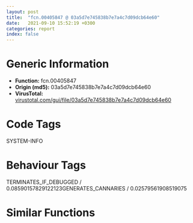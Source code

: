 ```yaml
---
layout: post
title:  "fcn.00405847 @ 03a5d7e745838b7e7a4c7d09dcb64e60"
date:   2021-09-10 15:52:19 +0300
categories: report
index: false
---
```


# Generic Information
- **Function:** fcn.00405847
- **Origin (md5):** 03a5d7e745838b7e7a4c7d09dcb64e60
- **VirusTotal:** [virustotal.com/gui/file/03a5d7e745838b7e7a4c7d09dcb64e60][virustotal_ref]

# Code Tags
<span class="tag" id="SYSTEM-INFO">SYSTEM-INFO</span>


# Behaviour Tags
<span class="bhv-tag" id="TERMINATES_IF_DEBUGGED">TERMINATES_IF_DEBUGGED / 0.08590157829122123</span><span class="bhv-tag" id="GENERATES_CANNARIES">GENERATES_CANNARIES / 0.02579561908519075</span>

# Similar Functions
<script type="text/javascript" src="https://www.gstatic.com/charts/loader.js"></script>
<script type="text/javascript">

    google.charts.load('current', {'packages':['corechart']});
    google.charts.setOnLoadCallback(drawChart);

    function drawChart() {
    var data = new google.visualization.DataTable();
        data.addColumn('number', 'X');
        data.addColumn('number', 'Y');
        data.addColumn({type: 'string', role: 'tooltip', 'p': {'html': true}});
        data.addColumn({'type': 'string', 'role': 'style'});
        
        data.addRows([
    [-4.7796101570129395, -1.850365161895752, '<b><a href="/report/fcn.00405847@03a5d7e745838b7e7a4c7d09dcb64e60">fcn.00405847</a><br>@03a5d7e745838b7e7a4c7d09dcb64e60</b><br>mov edi, edi<br>push ebp<br>mov ebp, esp<br>sub esp, 0x328<br>mov eax, dword[0x49b070]<br>xor eax, ebp<br>mov dword[ebp-4], eax<br>cmp dword[ebp+8], 0xffffffff<br>push edi<br>je 0x40586c<br>push dword[ebp+8]<br>call fcn.00402b9a<br>pop ecx<br>push 0x50<br>lea eax, [ebp-0x320]<br>push 0<br>push eax<br>call fcn.00404ca0<br>push 0x2cc<br>lea eax, [ebp-0x2d0]<br>push 0<br>push eax<br>call fcn.00404ca0<br>lea eax, [ebp-0x320]<br>add esp, 0x18<br>mov dword[ebp-0x328], eax<br>lea eax, [ebp-0x2d0]<br>mov dword[ebp-0x324], eax<br>mov dword[ebp-0x220], eax<br>mov dword[ebp-0x224], ecx<br>mov dword[ebp-0x228], edx<br>mov dword[ebp-0x22c], ebx<br>mov dword[ebp-0x230], esi<br>mov dword[ebp-0x234], edi<br>mov word[ebp-0x208], ss<br>mov word[ebp-0x214], cs<br>mov word[ebp-0x238], ds<br>mov word[ebp-0x23c], es<br>mov word[ebp-0x240], fs<br>mov word[ebp-0x244], gs<br>pushfd <br>pop dword[ebp-0x210]<br>mov eax, dword[ebp+4]<br>mov dword[ebp-0x218], eax<br>lea eax, [ebp+4]<br>mov dword[ebp-0x20c], eax<br>mov dword[ebp-0x2d0], 0x10001<br>mov eax, dword[eax-4]<br>mov dword[ebp-0x21c], eax<br>mov eax, dword[ebp+0xc]<br>mov dword[ebp-0x320], eax<br>mov eax, dword[ebp+0x10]<br>mov dword[ebp-0x31c], eax<br>mov eax, dword[ebp+4]<br>mov dword[ebp-0x314], eax<br>call dword[sym.imp.KERNEL32.dll_IsDebuggerPresent]<br>push 0<br>mov edi, eax<br>call dword[sym.imp.KERNEL32.dll_SetUnhandledExceptionFilter]<br>lea eax, [ebp-0x328]<br>push eax<br>call dword[sym.imp.KERNEL32.dll_UnhandledExceptionFilter]<br>test eax, eax<br>jne 0x405973<br>test edi, edi<br>jne 0x405973<br>cmp dword[ebp+8], 0xffffffff<br>je 0x405973<br>push dword[ebp+8]<br>call fcn.00402b9a<br>pop ecx<br>mov ecx, dword[ebp-4]<br>xor ecx, ebp<br>pop edi<br>call fcn.004021c7<br>mov esp, ebp<br>pop ebp<br>ret <br><eoc> ', 'point { fill-color: #e0440e; }'],
[39.741153717041016, 5.297380447387695, '<b><a href="/report/fcn.0040c50e@1bf3bcaca0e582026c935549bb7d8a33">fcn.0040c50e</a><br>@1bf3bcaca0e582026c935549bb7d8a33</b><br>mov edi, edi<br>push ebp<br>mov ebp, esp<br>sub esp, 0x328<br>mov eax, dword[0x42e068]<br>xor eax, ebp<br>mov dword[ebp-4], eax<br>cmp dword[ebp+8], 0xffffffff<br>push edi<br>je 0x40c533<br>push dword[ebp+8]<br>call fcn.00408652<br>pop ecx<br>push 0x50<br>lea eax, [ebp-0x320]<br>push 0<br>push eax<br>call fcn.00409960<br>push 0x2cc<br>lea eax, [ebp-0x2d0]<br>push 0<br>push eax<br>call fcn.00409960<br>lea eax, [ebp-0x320]<br>add esp, 0x18<br>mov dword[ebp-0x328], eax<br>lea eax, [ebp-0x2d0]<br>mov dword[ebp-0x324], eax<br>mov dword[ebp-0x220], eax<br>mov dword[ebp-0x224], ecx<br>mov dword[ebp-0x228], edx<br>mov dword[ebp-0x22c], ebx<br>mov dword[ebp-0x230], esi<br>mov dword[ebp-0x234], edi<br>mov word[ebp-0x208], ss<br>mov word[ebp-0x214], cs<br>mov word[ebp-0x238], ds<br>mov word[ebp-0x23c], es<br>mov word[ebp-0x240], fs<br>mov word[ebp-0x244], gs<br>pushfd <br>pop dword[ebp-0x210]<br>mov eax, dword[ebp+4]<br>mov dword[ebp-0x218], eax<br>lea eax, [ebp+4]<br>mov dword[ebp-0x20c], eax<br>mov dword[ebp-0x2d0], 0x10001<br>mov eax, dword[eax-4]<br>mov dword[ebp-0x21c], eax<br>mov eax, dword[ebp+0xc]<br>mov dword[ebp-0x320], eax<br>mov eax, dword[ebp+0x10]<br>mov dword[ebp-0x31c], eax<br>mov eax, dword[ebp+4]<br>mov dword[ebp-0x314], eax<br>call dword[sym.imp.KERNEL32.dll_IsDebuggerPresent]<br>push 0<br>mov edi, eax<br>call dword[sym.imp.KERNEL32.dll_SetUnhandledExceptionFilter]<br>lea eax, [ebp-0x328]<br>push eax<br>call dword[sym.imp.KERNEL32.dll_UnhandledExceptionFilter]<br>test eax, eax<br>jne 0x40c63a<br>test edi, edi<br>jne 0x40c63a<br>cmp dword[ebp+8], 0xffffffff<br>je 0x40c63a<br>push dword[ebp+8]<br>call fcn.00408652<br>pop ecx<br>mov ecx, dword[ebp-4]<br>xor ecx, ebp<br>pop edi<br>call fcn.00407996<br>mov esp, ebp<br>pop ebp<br>ret <br><eoc> ', 'null'],
[16.531225204467773, -57.85047149658203, '<b><a href="/report/fcn.00484f24@912f1d013a0d6151bc7a7cef6da1b2a0">fcn.00484f24</a><br>@912f1d013a0d6151bc7a7cef6da1b2a0</b><br>push ebp<br>mov ebp, esp<br>sub esp, 0x328<br>mov eax, dword[0x4b8744]<br>xor eax, ebp<br>mov dword[ebp-4], eax<br>cmp dword[ebp+8], 0xffffffff<br>push edi<br>je 0x484f47<br>push dword[ebp+8]<br>call fcn.0048ac2f<br>pop ecx<br>and dword[ebp-0x320], 0<br>lea eax, [ebp-0x31c]<br>push 0x4c<br>push 0<br>push eax<br>call fcn.0047b750<br>lea eax, [ebp-0x320]<br>add esp, 0xc<br>mov dword[ebp-0x328], eax<br>lea eax, [ebp-0x2d0]<br>mov dword[ebp-0x324], eax<br>mov dword[ebp-0x220], eax<br>mov dword[ebp-0x224], ecx<br>mov dword[ebp-0x228], edx<br>mov dword[ebp-0x22c], ebx<br>mov dword[ebp-0x230], esi<br>mov dword[ebp-0x234], edi<br>mov word[ebp-0x208], ss<br>mov word[ebp-0x214], cs<br>mov word[ebp-0x238], ds<br>mov word[ebp-0x23c], es<br>mov word[ebp-0x240], fs<br>mov word[ebp-0x244], gs<br>pushfd <br>pop dword[ebp-0x210]<br>mov eax, dword[ebp+4]<br>mov dword[ebp-0x218], eax<br>lea eax, [ebp+4]<br>mov dword[ebp-0x20c], eax<br>mov dword[ebp-0x2d0], 0x10001<br>mov eax, dword[eax-4]<br>mov dword[ebp-0x21c], eax<br>mov eax, dword[ebp+0xc]<br>mov dword[ebp-0x320], eax<br>mov eax, dword[ebp+0x10]<br>mov dword[ebp-0x31c], eax<br>mov eax, dword[ebp+4]<br>mov dword[ebp-0x314], eax<br>call dword[sym.imp.KERNEL32.dll_IsDebuggerPresent]<br>mov edi, eax<br>lea eax, [ebp-0x328]<br>push eax<br>call fcn.004841b6<br>pop ecx<br>test eax, eax<br>jne 0x48503a<br>test edi, edi<br>jne 0x48503a<br>cmp dword[ebp+8], 0xffffffff<br>je 0x48503a<br>push dword[ebp+8]<br>call fcn.0048ac2f<br>pop ecx<br>mov ecx, dword[ebp-4]<br>xor ecx, ebp<br>pop edi<br>call fcn.0047b6bc<br>mov esp, ebp<br>pop ebp<br>ret <br><eoc> ', 'null'],
[33.23794174194336, -23.37395477294922, '<b><a href="/report/fcn.004669ae@2dd6da6129e47fd72c5b6249eef16bbb">fcn.004669ae</a><br>@2dd6da6129e47fd72c5b6249eef16bbb</b><br>mov edi, edi<br>push ebp<br>mov ebp, esp<br>sub esp, 0x328<br>mov eax, dword[0x49b06c]<br>xor eax, ebp<br>mov dword[ebp-4], eax<br>cmp dword[ebp+8], 0xffffffff<br>push edi<br>je 0x4669d3<br>push dword[ebp+8]<br>call fcn.0045d4d3<br>pop ecx<br>push 0x50<br>lea eax, [ebp-0x320]<br>push 0<br>push eax<br>call fcn.0045ec20<br>push 0x2cc<br>lea eax, [ebp-0x2d0]<br>push 0<br>push eax<br>call fcn.0045ec20<br>lea eax, [ebp-0x320]<br>add esp, 0x18<br>mov dword[ebp-0x328], eax<br>lea eax, [ebp-0x2d0]<br>mov dword[ebp-0x324], eax<br>mov dword[ebp-0x220], eax<br>mov dword[ebp-0x224], ecx<br>mov dword[ebp-0x228], edx<br>mov dword[ebp-0x22c], ebx<br>mov dword[ebp-0x230], esi<br>mov dword[ebp-0x234], edi<br>mov word[ebp-0x208], ss<br>mov word[ebp-0x214], cs<br>mov word[ebp-0x238], ds<br>mov word[ebp-0x23c], es<br>mov word[ebp-0x240], fs<br>mov word[ebp-0x244], gs<br>pushfd <br>pop dword[ebp-0x210]<br>mov eax, dword[ebp+4]<br>mov dword[ebp-0x218], eax<br>lea eax, [ebp+4]<br>mov dword[ebp-0x20c], eax<br>mov dword[ebp-0x2d0], 0x10001<br>mov eax, dword[eax-4]<br>mov dword[ebp-0x21c], eax<br>mov eax, dword[ebp+0xc]<br>mov dword[ebp-0x320], eax<br>mov eax, dword[ebp+0x10]<br>mov dword[ebp-0x31c], eax<br>mov eax, dword[ebp+4]<br>mov dword[ebp-0x314], eax<br>call dword[sym.imp.KERNEL32.dll_IsDebuggerPresent]<br>push 0<br>mov edi, eax<br>call dword[sym.imp.KERNEL32.dll_SetUnhandledExceptionFilter]<br>lea eax, [ebp-0x328]<br>push eax<br>call dword[sym.imp.KERNEL32.dll_UnhandledExceptionFilter]<br>test eax, eax<br>jne 0x466ada<br>test edi, edi<br>jne 0x466ada<br>cmp dword[ebp+8], 0xffffffff<br>je 0x466ada<br>push dword[ebp+8]<br>call fcn.0045d4d3<br>pop ecx<br>mov ecx, dword[ebp-4]<br>xor ecx, ebp<br>pop edi<br>call fcn.0045c716<br>mov esp, ebp<br>pop ebp<br>ret <br><eoc> ', 'null'],
[-133.96726989746094, 29.058134078979492, '<b><a href="/report/fcn.004084a3@31d828bf241be93b3ffe89cf3c313d44">fcn.004084a3</a><br>@31d828bf241be93b3ffe89cf3c313d44</b><br>push ebp<br>mov ebp, esp<br>sub esp, 0x324<br>push ebx<br>push 0x17<br>call sub.KERNEL32.dll_IsProcessorFeaturePresent<br>test eax, eax<br>je 0x4084bd<br>mov ecx, dword[ebp+8]<br>int 0x29<br>push 3<br>call fcn.00408652<br>mov dword[esp], 0x2cc<br>lea eax, [ebp-0x324]<br>push 0<br>push eax<br>call fcn.00409960<br>add esp, 0xc<br>mov dword[ebp-0x274], eax<br>mov dword[ebp-0x278], ecx<br>mov dword[ebp-0x27c], edx<br>mov dword[ebp-0x280], ebx<br>mov dword[ebp-0x284], esi<br>mov dword[ebp-0x288], edi<br>mov word[ebp-0x25c], ss<br>mov word[ebp-0x268], cs<br>mov word[ebp-0x28c], ds<br>mov word[ebp-0x290], es<br>mov word[ebp-0x294], fs<br>mov word[ebp-0x298], gs<br>pushfd <br>pop dword[ebp-0x264]<br>mov eax, dword[ebp+4]<br>mov dword[ebp-0x26c], eax<br>lea eax, [ebp+4]<br>mov dword[ebp-0x260], eax<br>mov dword[ebp-0x324], 0x10001<br>mov eax, dword[eax-4]<br>push 0x50<br>mov dword[ebp-0x270], eax<br>lea eax, [ebp-0x58]<br>push 0<br>push eax<br>call fcn.00409960<br>mov eax, dword[ebp+4]<br>add esp, 0xc<br>mov dword[ebp-0x58], 0x40000015<br>mov dword[ebp-0x54], 1<br>mov dword[ebp-0x4c], eax<br>call dword[sym.imp.KERNEL32.dll_IsDebuggerPresent]<br>push 0<br>lea ebx, [eax-1]<br>neg ebx<br>lea eax, [ebp-0x58]<br>mov dword[ebp-8], eax<br>lea eax, [ebp-0x324]<br>sbb bl, bl<br>mov dword[ebp-4], eax<br>inc bl<br>call dword[sym.imp.KERNEL32.dll_SetUnhandledExceptionFilter]<br>lea eax, [ebp-8]<br>push eax<br>call dword[sym.imp.KERNEL32.dll_UnhandledExceptionFilter]<br>test eax, eax<br>jne 0x4085ba<br>test bl, bl<br>jne 0x4085ba<br>push 3<br>call fcn.00408652<br>pop ecx<br>pop ebx<br>leave <br>ret <br><eoc> ', 'null'],
[-158.4755096435547, 22.662307739257812, '<b><a href="/report/fcn.00416433@835812ed365516de32516b9bf14b0450">fcn.00416433</a><br>@835812ed365516de32516b9bf14b0450</b><br>push ebp<br>mov ebp, esp<br>sub esp, 0x324<br>push ebx<br>push 0x17<br>call sub.KERNEL32.dll_IsProcessorFeaturePresent<br>test eax, eax<br>je 0x41644d<br>mov ecx, dword[ebp+8]<br>int 0x29<br>push 3<br>call fcn.004165e2<br>mov dword[esp], 0x2cc<br>lea eax, [ebp-0x324]<br>push 0<br>push eax<br>call fcn.00417ba0<br>add esp, 0xc<br>mov dword[ebp-0x274], eax<br>mov dword[ebp-0x278], ecx<br>mov dword[ebp-0x27c], edx<br>mov dword[ebp-0x280], ebx<br>mov dword[ebp-0x284], esi<br>mov dword[ebp-0x288], edi<br>mov word[ebp-0x25c], ss<br>mov word[ebp-0x268], cs<br>mov word[ebp-0x28c], ds<br>mov word[ebp-0x290], es<br>mov word[ebp-0x294], fs<br>mov word[ebp-0x298], gs<br>pushfd <br>pop dword[ebp-0x264]<br>mov eax, dword[ebp+4]<br>mov dword[ebp-0x26c], eax<br>lea eax, [ebp+4]<br>mov dword[ebp-0x260], eax<br>mov dword[ebp-0x324], 0x10001<br>mov eax, dword[eax-4]<br>push 0x50<br>mov dword[ebp-0x270], eax<br>lea eax, [ebp-0x58]<br>push 0<br>push eax<br>call fcn.00417ba0<br>mov eax, dword[ebp+4]<br>add esp, 0xc<br>mov dword[ebp-0x58], 0x40000015<br>mov dword[ebp-0x54], 1<br>mov dword[ebp-0x4c], eax<br>call dword[sym.imp.KERNEL32.dll_IsDebuggerPresent]<br>push 0<br>lea ebx, [eax-1]<br>neg ebx<br>lea eax, [ebp-0x58]<br>mov dword[ebp-8], eax<br>lea eax, [ebp-0x324]<br>sbb bl, bl<br>mov dword[ebp-4], eax<br>inc bl<br>call dword[sym.imp.KERNEL32.dll_SetUnhandledExceptionFilter]<br>lea eax, [ebp-8]<br>push eax<br>call dword[sym.imp.KERNEL32.dll_UnhandledExceptionFilter]<br>test eax, eax<br>jne 0x41654a<br>test bl, bl<br>jne 0x41654a<br>push 3<br>call fcn.004165e2<br>pop ecx<br>pop ebx<br>leave <br>ret <br><eoc> ', 'null'],
[114.05977630615234, -34.075191497802734, '<b><a href="/report/fcn.00478a97@394c28c779b535ac47055481e5ab2427">fcn.00478a97</a><br>@394c28c779b535ac47055481e5ab2427</b><br>mov edi, edi<br>push ebp<br>mov ebp, esp<br>sub esp, 0x210<br>mov eax, dword[0x49b06c]<br>xor eax, ebp<br>mov dword[ebp-4], eax<br>mov eax, dword[ebp+8]<br>lea ecx, [ebp-0x210]<br>push esi<br>mov esi, dword[ebp+0xc]<br>push 0x105<br>push ecx<br>push eax<br>call dword[sym.imp.KERNEL32.dll_GetModuleFileNameW]<br>test eax, eax<br>jne 0x478adb<br>call dword[sym.imp.KERNEL32.dll_GetLastError]<br>push eax<br>call fcn.0046bb46<br>pop ecx<br>xor eax, eax<br>jmp 0x478aee<br>push dword[ebp+0x10]<br>lea eax, [ebp-0x210]<br>push esi<br>push eax<br>call fcn.0047410c<br>add esp, 0xc<br>mov ecx, dword[ebp-4]<br>xor ecx, ebp<br>pop esi<br>call fcn.0045c716<br>mov esp, ebp<br>pop ebp<br>ret <br><eoc> ', 'null'],
[-17.89879035949707, 64.94564819335938, '<b><a href="/report/fcn.004365e5@7b00dd8f2abf54a73bfb09681334ff78">fcn.004365e5</a><br>@7b00dd8f2abf54a73bfb09681334ff78</b><br>push ebp<br>lea ebp, [esp-0x2a8]<br>sub esp, 0x328<br>mov eax, dword[0x4672d8]<br>xor eax, ebp<br>mov dword[ebp+0x2a4], eax<br>push esi<br>mov dword[ebp+0x88], eax<br>mov dword[ebp+0x84], ecx<br>mov dword[ebp+0x80], edx<br>mov dword[ebp+0x7c], ebx<br>mov dword[ebp+0x78], esi<br>mov dword[ebp+0x74], edi<br>mov word[ebp+0xa0], ss<br>mov word[ebp+0x94], cs<br>mov word[ebp+0x70], ds<br>mov word[ebp+0x6c], es<br>mov word[ebp+0x68], fs<br>mov word[ebp+0x64], gs<br>pushfd <br>pop dword[ebp+0x98]<br>mov esi, dword[ebp+0x2ac]<br>lea eax, [ebp+0x2ac]<br>mov dword[ebp+0x9c], eax<br>mov dword[ebp-0x28], 0x10001<br>mov dword[ebp+0x90], esi<br>mov eax, dword[eax-4]<br>push 0x50<br>mov dword[ebp+0x8c], eax<br>lea eax, [ebp-0x80]<br>push 0<br>push eax<br>call fcn.00436280<br>lea eax, [ebp-0x80]<br>mov dword[ebp-0x30], eax<br>lea eax, [ebp-0x28]<br>add esp, 0xc<br>mov dword[ebp-0x80], 0xc000000d<br>mov dword[ebp-0x74], esi<br>mov dword[ebp-0x2c], eax<br>call dword[sym.imp.KERNEL32.dll_IsDebuggerPresent]<br>push 0<br>mov esi, eax<br>call dword[sym.imp.KERNEL32.dll_SetUnhandledExceptionFilter]<br>lea eax, [ebp-0x30]<br>push eax<br>call dword[sym.imp.KERNEL32.dll_UnhandledExceptionFilter]<br>test eax, eax<br>jne 0x4366b9<br>test esi, esi<br>jne 0x4366b9<br>push 2<br>call fcn.00441370<br>pop ecx<br>push 0xc000000d<br>call dword[sym.imp.KERNEL32.dll_GetCurrentProcess]<br>push eax<br>call dword[sym.imp.KERNEL32.dll_TerminateProcess]<br>mov ecx, dword[ebp+0x2a4]<br>xor ecx, ebp<br>pop esi<br>call fcn.0043779f<br>add ebp, 0x2a8<br>leave <br>ret <br><eoc> ', 'null'],
[-150.083984375, 9.368692398071289, '<b><a href="/report/fcn.004084a3@bd5810ea8cdeec913ece5ee7baedb8e9">fcn.004084a3</a><br>@bd5810ea8cdeec913ece5ee7baedb8e9</b><br>push ebp<br>mov ebp, esp<br>sub esp, 0x324<br>push ebx<br>push 0x17<br>call sub.KERNEL32.dll_IsProcessorFeaturePresent<br>test eax, eax<br>je 0x4084bd<br>mov ecx, dword[ebp+8]<br>int 0x29<br>push 3<br>call fcn.00408652<br>mov dword[esp], 0x2cc<br>lea eax, [ebp-0x324]<br>push 0<br>push eax<br>call fcn.00409960<br>add esp, 0xc<br>mov dword[ebp-0x274], eax<br>mov dword[ebp-0x278], ecx<br>mov dword[ebp-0x27c], edx<br>mov dword[ebp-0x280], ebx<br>mov dword[ebp-0x284], esi<br>mov dword[ebp-0x288], edi<br>mov word[ebp-0x25c], ss<br>mov word[ebp-0x268], cs<br>mov word[ebp-0x28c], ds<br>mov word[ebp-0x290], es<br>mov word[ebp-0x294], fs<br>mov word[ebp-0x298], gs<br>pushfd <br>pop dword[ebp-0x264]<br>mov eax, dword[ebp+4]<br>mov dword[ebp-0x26c], eax<br>lea eax, [ebp+4]<br>mov dword[ebp-0x260], eax<br>mov dword[ebp-0x324], 0x10001<br>mov eax, dword[eax-4]<br>push 0x50<br>mov dword[ebp-0x270], eax<br>lea eax, [ebp-0x58]<br>push 0<br>push eax<br>call fcn.00409960<br>mov eax, dword[ebp+4]<br>add esp, 0xc<br>mov dword[ebp-0x58], 0x40000015<br>mov dword[ebp-0x54], 1<br>mov dword[ebp-0x4c], eax<br>call dword[sym.imp.KERNEL32.dll_IsDebuggerPresent]<br>push 0<br>lea ebx, [eax-1]<br>neg ebx<br>lea eax, [ebp-0x58]<br>mov dword[ebp-8], eax<br>lea eax, [ebp-0x324]<br>sbb bl, bl<br>mov dword[ebp-4], eax<br>inc bl<br>call dword[sym.imp.KERNEL32.dll_SetUnhandledExceptionFilter]<br>lea eax, [ebp-8]<br>push eax<br>call dword[sym.imp.KERNEL32.dll_UnhandledExceptionFilter]<br>test eax, eax<br>jne 0x4085ba<br>test bl, bl<br>jne 0x4085ba<br>push 3<br>call fcn.00408652<br>pop ecx<br>pop ebx<br>leave <br>ret <br><eoc> ', 'null'],
[-145.1863250732422, 21.8358211517334, '<b><a href="/report/fcn.0045d324@6f3954a480bef11309decb3759df55ad">fcn.0045d324</a><br>@6f3954a480bef11309decb3759df55ad</b><br>push ebp<br>mov ebp, esp<br>sub esp, 0x324<br>push ebx<br>push 0x17<br>call sub.KERNEL32.dll_IsProcessorFeaturePresent<br>test eax, eax<br>je 0x45d33e<br>mov ecx, dword[ebp+8]<br>int 0x29<br>push 3<br>call fcn.0045d4d3<br>mov dword[esp], 0x2cc<br>lea eax, [ebp-0x324]<br>push 0<br>push eax<br>call fcn.0045ec20<br>add esp, 0xc<br>mov dword[ebp-0x274], eax<br>mov dword[ebp-0x278], ecx<br>mov dword[ebp-0x27c], edx<br>mov dword[ebp-0x280], ebx<br>mov dword[ebp-0x284], esi<br>mov dword[ebp-0x288], edi<br>mov word[ebp-0x25c], ss<br>mov word[ebp-0x268], cs<br>mov word[ebp-0x28c], ds<br>mov word[ebp-0x290], es<br>mov word[ebp-0x294], fs<br>mov word[ebp-0x298], gs<br>pushfd <br>pop dword[ebp-0x264]<br>mov eax, dword[ebp+4]<br>mov dword[ebp-0x26c], eax<br>lea eax, [ebp+4]<br>mov dword[ebp-0x260], eax<br>mov dword[ebp-0x324], 0x10001<br>mov eax, dword[eax-4]<br>push 0x50<br>mov dword[ebp-0x270], eax<br>lea eax, [ebp-0x58]<br>push 0<br>push eax<br>call fcn.0045ec20<br>mov eax, dword[ebp+4]<br>add esp, 0xc<br>mov dword[ebp-0x58], 0x40000015<br>mov dword[ebp-0x54], 1<br>mov dword[ebp-0x4c], eax<br>call dword[sym.imp.KERNEL32.dll_IsDebuggerPresent]<br>push 0<br>lea ebx, [eax-1]<br>neg ebx<br>lea eax, [ebp-0x58]<br>mov dword[ebp-8], eax<br>lea eax, [ebp-0x324]<br>sbb bl, bl<br>mov dword[ebp-4], eax<br>inc bl<br>call dword[sym.imp.KERNEL32.dll_SetUnhandledExceptionFilter]<br>lea eax, [ebp-8]<br>push eax<br>call dword[sym.imp.KERNEL32.dll_UnhandledExceptionFilter]<br>test eax, eax<br>jne 0x45d43b<br>test bl, bl<br>jne 0x45d43b<br>push 3<br>call fcn.0045d4d3<br>pop ecx<br>pop ebx<br>leave <br>ret <br><eoc> ', 'null'],
[1.4538072347640991, -18.037736892700195, '<b><a href="/report/fcn.004669ae@3a017db0719485179e5931e1ff048b6a">fcn.004669ae</a><br>@3a017db0719485179e5931e1ff048b6a</b><br>mov edi, edi<br>push ebp<br>mov ebp, esp<br>sub esp, 0x328<br>mov eax, dword[0x49b06c]<br>xor eax, ebp<br>mov dword[ebp-4], eax<br>cmp dword[ebp+8], 0xffffffff<br>push edi<br>je 0x4669d3<br>push dword[ebp+8]<br>call fcn.0045d4d3<br>pop ecx<br>push 0x50<br>lea eax, [ebp-0x320]<br>push 0<br>push eax<br>call fcn.0045ec20<br>push 0x2cc<br>lea eax, [ebp-0x2d0]<br>push 0<br>push eax<br>call fcn.0045ec20<br>lea eax, [ebp-0x320]<br>add esp, 0x18<br>mov dword[ebp-0x328], eax<br>lea eax, [ebp-0x2d0]<br>mov dword[ebp-0x324], eax<br>mov dword[ebp-0x220], eax<br>mov dword[ebp-0x224], ecx<br>mov dword[ebp-0x228], edx<br>mov dword[ebp-0x22c], ebx<br>mov dword[ebp-0x230], esi<br>mov dword[ebp-0x234], edi<br>mov word[ebp-0x208], ss<br>mov word[ebp-0x214], cs<br>mov word[ebp-0x238], ds<br>mov word[ebp-0x23c], es<br>mov word[ebp-0x240], fs<br>mov word[ebp-0x244], gs<br>pushfd <br>pop dword[ebp-0x210]<br>mov eax, dword[ebp+4]<br>mov dword[ebp-0x218], eax<br>lea eax, [ebp+4]<br>mov dword[ebp-0x20c], eax<br>mov dword[ebp-0x2d0], 0x10001<br>mov eax, dword[eax-4]<br>mov dword[ebp-0x21c], eax<br>mov eax, dword[ebp+0xc]<br>mov dword[ebp-0x320], eax<br>mov eax, dword[ebp+0x10]<br>mov dword[ebp-0x31c], eax<br>mov eax, dword[ebp+4]<br>mov dword[ebp-0x314], eax<br>call dword[sym.imp.KERNEL32.dll_IsDebuggerPresent]<br>push 0<br>mov edi, eax<br>call dword[sym.imp.KERNEL32.dll_SetUnhandledExceptionFilter]<br>lea eax, [ebp-0x328]<br>push eax<br>call dword[sym.imp.KERNEL32.dll_UnhandledExceptionFilter]<br>test eax, eax<br>jne 0x466ada<br>test edi, edi<br>jne 0x466ada<br>cmp dword[ebp+8], 0xffffffff<br>je 0x466ada<br>push dword[ebp+8]<br>call fcn.0045d4d3<br>pop ecx<br>mov ecx, dword[ebp-4]<br>xor ecx, ebp<br>pop edi<br>call fcn.0045c716<br>mov esp, ebp<br>pop ebp<br>ret <br><eoc> ', 'null'],
[33.43569564819336, 20.07587242126465, '<b><a href="/report/fcn.0040c80e@14618ef6ca36984f994ab39b0c0ac7d8">fcn.0040c80e</a><br>@14618ef6ca36984f994ab39b0c0ac7d8</b><br>mov edi, edi<br>push ebp<br>mov ebp, esp<br>sub esp, 0x328<br>mov eax, dword[0x42f068]<br>xor eax, ebp<br>mov dword[ebp-4], eax<br>cmp dword[ebp+8], 0xffffffff<br>push edi<br>je 0x40c833<br>push dword[ebp+8]<br>call fcn.00408c17<br>pop ecx<br>push 0x50<br>lea eax, [ebp-0x320]<br>push 0<br>push eax<br>call fcn.00409f20<br>push 0x2cc<br>lea eax, [ebp-0x2d0]<br>push 0<br>push eax<br>call fcn.00409f20<br>lea eax, [ebp-0x320]<br>add esp, 0x18<br>mov dword[ebp-0x328], eax<br>lea eax, [ebp-0x2d0]<br>mov dword[ebp-0x324], eax<br>mov dword[ebp-0x220], eax<br>mov dword[ebp-0x224], ecx<br>mov dword[ebp-0x228], edx<br>mov dword[ebp-0x22c], ebx<br>mov dword[ebp-0x230], esi<br>mov dword[ebp-0x234], edi<br>mov word[ebp-0x208], ss<br>mov word[ebp-0x214], cs<br>mov word[ebp-0x238], ds<br>mov word[ebp-0x23c], es<br>mov word[ebp-0x240], fs<br>mov word[ebp-0x244], gs<br>pushfd <br>pop dword[ebp-0x210]<br>mov eax, dword[ebp+4]<br>mov dword[ebp-0x218], eax<br>lea eax, [ebp+4]<br>mov dword[ebp-0x20c], eax<br>mov dword[ebp-0x2d0], 0x10001<br>mov eax, dword[eax-4]<br>mov dword[ebp-0x21c], eax<br>mov eax, dword[ebp+0xc]<br>mov dword[ebp-0x320], eax<br>mov eax, dword[ebp+0x10]<br>mov dword[ebp-0x31c], eax<br>mov eax, dword[ebp+4]<br>mov dword[ebp-0x314], eax<br>call dword[sym.imp.KERNEL32.dll_IsDebuggerPresent]<br>push 0<br>mov edi, eax<br>call dword[sym.imp.KERNEL32.dll_SetUnhandledExceptionFilter]<br>lea eax, [ebp-0x328]<br>push eax<br>call dword[sym.imp.KERNEL32.dll_UnhandledExceptionFilter]<br>test eax, eax<br>jne 0x40c93a<br>test edi, edi<br>jne 0x40c93a<br>cmp dword[ebp+8], 0xffffffff<br>je 0x40c93a<br>push dword[ebp+8]<br>call fcn.00408c17<br>pop ecx<br>mov ecx, dword[ebp-4]<br>xor ecx, ebp<br>pop edi<br>call fcn.00407f48<br>mov esp, ebp<br>pop ebp<br>ret <br><eoc> ', 'null'],
[17.32953453063965, -20.77098846435547, '<b><a href="/report/fcn.0040c50e@e9c6b3bcaa2edc455cb26f1e0f4a513a">fcn.0040c50e</a><br>@e9c6b3bcaa2edc455cb26f1e0f4a513a</b><br>mov edi, edi<br>push ebp<br>mov ebp, esp<br>sub esp, 0x328<br>mov eax, dword[0x42e068]<br>xor eax, ebp<br>mov dword[ebp-4], eax<br>cmp dword[ebp+8], 0xffffffff<br>push edi<br>je 0x40c533<br>push dword[ebp+8]<br>call fcn.00408652<br>pop ecx<br>push 0x50<br>lea eax, [ebp-0x320]<br>push 0<br>push eax<br>call fcn.00409960<br>push 0x2cc<br>lea eax, [ebp-0x2d0]<br>push 0<br>push eax<br>call fcn.00409960<br>lea eax, [ebp-0x320]<br>add esp, 0x18<br>mov dword[ebp-0x328], eax<br>lea eax, [ebp-0x2d0]<br>mov dword[ebp-0x324], eax<br>mov dword[ebp-0x220], eax<br>mov dword[ebp-0x224], ecx<br>mov dword[ebp-0x228], edx<br>mov dword[ebp-0x22c], ebx<br>mov dword[ebp-0x230], esi<br>mov dword[ebp-0x234], edi<br>mov word[ebp-0x208], ss<br>mov word[ebp-0x214], cs<br>mov word[ebp-0x238], ds<br>mov word[ebp-0x23c], es<br>mov word[ebp-0x240], fs<br>mov word[ebp-0x244], gs<br>pushfd <br>pop dword[ebp-0x210]<br>mov eax, dword[ebp+4]<br>mov dword[ebp-0x218], eax<br>lea eax, [ebp+4]<br>mov dword[ebp-0x20c], eax<br>mov dword[ebp-0x2d0], 0x10001<br>mov eax, dword[eax-4]<br>mov dword[ebp-0x21c], eax<br>mov eax, dword[ebp+0xc]<br>mov dword[ebp-0x320], eax<br>mov eax, dword[ebp+0x10]<br>mov dword[ebp-0x31c], eax<br>mov eax, dword[ebp+4]<br>mov dword[ebp-0x314], eax<br>call dword[sym.imp.KERNEL32.dll_IsDebuggerPresent]<br>push 0<br>mov edi, eax<br>call dword[sym.imp.KERNEL32.dll_SetUnhandledExceptionFilter]<br>lea eax, [ebp-0x328]<br>push eax<br>call dword[sym.imp.KERNEL32.dll_UnhandledExceptionFilter]<br>test eax, eax<br>jne 0x40c63a<br>test edi, edi<br>jne 0x40c63a<br>cmp dword[ebp+8], 0xffffffff<br>je 0x40c63a<br>push dword[ebp+8]<br>call fcn.00408652<br>pop ecx<br>mov ecx, dword[ebp-4]<br>xor ecx, ebp<br>pop edi<br>call fcn.00407996<br>mov esp, ebp<br>pop ebp<br>ret <br><eoc> ', 'null'],
[-148.4977569580078, 34.806644439697266, '<b><a href="/report/fcn.0045d324@83f49824bfe7c3c24f4b74a2ba6ab65b">fcn.0045d324</a><br>@83f49824bfe7c3c24f4b74a2ba6ab65b</b><br>push ebp<br>mov ebp, esp<br>sub esp, 0x324<br>push ebx<br>push 0x17<br>call sub.KERNEL32.dll_IsProcessorFeaturePresent<br>test eax, eax<br>je 0x45d33e<br>mov ecx, dword[ebp+8]<br>int 0x29<br>push 3<br>call fcn.0045d4d3<br>mov dword[esp], 0x2cc<br>lea eax, [ebp-0x324]<br>push 0<br>push eax<br>call fcn.0045ec20<br>add esp, 0xc<br>mov dword[ebp-0x274], eax<br>mov dword[ebp-0x278], ecx<br>mov dword[ebp-0x27c], edx<br>mov dword[ebp-0x280], ebx<br>mov dword[ebp-0x284], esi<br>mov dword[ebp-0x288], edi<br>mov word[ebp-0x25c], ss<br>mov word[ebp-0x268], cs<br>mov word[ebp-0x28c], ds<br>mov word[ebp-0x290], es<br>mov word[ebp-0x294], fs<br>mov word[ebp-0x298], gs<br>pushfd <br>pop dword[ebp-0x264]<br>mov eax, dword[ebp+4]<br>mov dword[ebp-0x26c], eax<br>lea eax, [ebp+4]<br>mov dword[ebp-0x260], eax<br>mov dword[ebp-0x324], 0x10001<br>mov eax, dword[eax-4]<br>push 0x50<br>mov dword[ebp-0x270], eax<br>lea eax, [ebp-0x58]<br>push 0<br>push eax<br>call fcn.0045ec20<br>mov eax, dword[ebp+4]<br>add esp, 0xc<br>mov dword[ebp-0x58], 0x40000015<br>mov dword[ebp-0x54], 1<br>mov dword[ebp-0x4c], eax<br>call dword[sym.imp.KERNEL32.dll_IsDebuggerPresent]<br>push 0<br>lea ebx, [eax-1]<br>neg ebx<br>lea eax, [ebp-0x58]<br>mov dword[ebp-8], eax<br>lea eax, [ebp-0x324]<br>sbb bl, bl<br>mov dword[ebp-4], eax<br>inc bl<br>call dword[sym.imp.KERNEL32.dll_SetUnhandledExceptionFilter]<br>lea eax, [ebp-8]<br>push eax<br>call dword[sym.imp.KERNEL32.dll_UnhandledExceptionFilter]<br>test eax, eax<br>jne 0x45d43b<br>test bl, bl<br>jne 0x45d43b<br>push 3<br>call fcn.0045d4d3<br>pop ecx<br>pop ebx<br>leave <br>ret <br><eoc> ', 'null'],
[-6.359664440155029, 88.98123931884766, '<b><a href="/report/fcn.010064de@7be42d186738ec1816397d616de2cb9d">fcn.010064de</a><br>@7be42d186738ec1816397d616de2cb9d</b><br>cmp ecx, dword[0x100b2d0]<br>jne 0x10064ef<br>test ecx, 0xffff0000<br>jne 0x10064ef<br>ret <br>jmp 0x10064f9<br>mov edi, edi<br>push ebp<br>mov ebp, esp<br>sub esp, 0x330<br>push edi<br>mov dword[ebp-0x228], eax<br>mov dword[ebp-0x22c], ecx<br>mov dword[ebp-0x230], edx<br>mov dword[ebp-0x234], ebx<br>mov dword[ebp-0x238], esi<br>mov dword[ebp-0x23c], edi<br>mov word[ebp-0x210], ss<br>mov word[ebp-0x21c], cs<br>mov word[ebp-0x240], ds<br>mov word[ebp-0x244], es<br>mov word[ebp-0x248], fs<br>mov word[ebp-0x24c], gs<br>pushfd <br>pop dword[ebp-0x218]<br>mov dword[ebp-0x2d8], 0x10001<br>mov eax, dword[ebp+4]<br>mov dword[ebp-0x220], eax<br>lea eax, [ebp+4]<br>mov dword[ebp-0x214], eax<br>lea eax, [ebp+4]<br>mov eax, dword[eax-4]<br>mov dword[ebp-0x224], eax<br>push 0x14<br>pop ecx<br>xor eax, eax<br>lea edi, [ebp-0x330]<br>rep stosd<br>mov dword[ebp-0x330], 0xc0000409<br>mov eax, dword[ebp+4]<br>mov dword[ebp-0x324], eax<br>lea eax, [ebp-0x330]<br>mov dword[ebp-8], eax<br>lea eax, [ebp-0x2d8]<br>mov dword[ebp-4], eax<br>mov eax, dword[0x100b2d0]<br>mov dword[ebp-0x2e0], eax<br>mov eax, dword[0x100b2cc]<br>mov dword[ebp-0x2dc], eax<br>push 0<br>call dword[sym.imp.KERNEL32.dll_SetUnhandledExceptionFilter]<br>lea eax, [ebp-8]<br>push eax<br>call dword[sym.imp.KERNEL32.dll_UnhandledExceptionFilter]<br>push 0x502<br>call dword[sym.imp.KERNEL32.dll_GetCurrentProcess]<br>push eax<br>call dword[sym.imp.KERNEL32.dll_TerminateProcess]<br>pop edi<br>leave <br>ret <br><eoc> ', 'null'],
[16.15122413635254, 22.652585983276367, '<b><a href="/report/fcn.004669ae@cd64783198de5872d050db281b6d529b">fcn.004669ae</a><br>@cd64783198de5872d050db281b6d529b</b><br>mov edi, edi<br>push ebp<br>mov ebp, esp<br>sub esp, 0x328<br>mov eax, dword[0x49b06c]<br>xor eax, ebp<br>mov dword[ebp-4], eax<br>cmp dword[ebp+8], 0xffffffff<br>push edi<br>je 0x4669d3<br>push dword[ebp+8]<br>call fcn.0045d4d3<br>pop ecx<br>push 0x50<br>lea eax, [ebp-0x320]<br>push 0<br>push eax<br>call fcn.0045ec20<br>push 0x2cc<br>lea eax, [ebp-0x2d0]<br>push 0<br>push eax<br>call fcn.0045ec20<br>lea eax, [ebp-0x320]<br>add esp, 0x18<br>mov dword[ebp-0x328], eax<br>lea eax, [ebp-0x2d0]<br>mov dword[ebp-0x324], eax<br>mov dword[ebp-0x220], eax<br>mov dword[ebp-0x224], ecx<br>mov dword[ebp-0x228], edx<br>mov dword[ebp-0x22c], ebx<br>mov dword[ebp-0x230], esi<br>mov dword[ebp-0x234], edi<br>mov word[ebp-0x208], ss<br>mov word[ebp-0x214], cs<br>mov word[ebp-0x238], ds<br>mov word[ebp-0x23c], es<br>mov word[ebp-0x240], fs<br>mov word[ebp-0x244], gs<br>pushfd <br>pop dword[ebp-0x210]<br>mov eax, dword[ebp+4]<br>mov dword[ebp-0x218], eax<br>lea eax, [ebp+4]<br>mov dword[ebp-0x20c], eax<br>mov dword[ebp-0x2d0], 0x10001<br>mov eax, dword[eax-4]<br>mov dword[ebp-0x21c], eax<br>mov eax, dword[ebp+0xc]<br>mov dword[ebp-0x320], eax<br>mov eax, dword[ebp+0x10]<br>mov dword[ebp-0x31c], eax<br>mov eax, dword[ebp+4]<br>mov dword[ebp-0x314], eax<br>call dword[sym.imp.KERNEL32.dll_IsDebuggerPresent]<br>push 0<br>mov edi, eax<br>call dword[sym.imp.KERNEL32.dll_SetUnhandledExceptionFilter]<br>lea eax, [ebp-0x328]<br>push eax<br>call dword[sym.imp.KERNEL32.dll_UnhandledExceptionFilter]<br>test eax, eax<br>jne 0x466ada<br>test edi, edi<br>jne 0x466ada<br>cmp dword[ebp+8], 0xffffffff<br>je 0x466ada<br>push dword[ebp+8]<br>call fcn.0045d4d3<br>pop ecx<br>mov ecx, dword[ebp-4]<br>xor ecx, ebp<br>pop edi<br>call fcn.0045c716<br>mov esp, ebp<br>pop ebp<br>ret <br><eoc> ', 'null'],
[-91.22660064697266, 10.579994201660156, '<b><a href="/report/fcn.00415fba@f5b8476c36459986b226c45654aeb016">fcn.00415fba</a><br>@f5b8476c36459986b226c45654aeb016</b><br>mov edi, edi<br>push ebp<br>mov ebp, esp<br>sub esp, 0x328<br>mov eax, dword[0x47e084]<br>xor eax, ebp<br>mov dword[ebp-4], eax<br>push ebx<br>mov ebx, dword[ebp+8]<br>push edi<br>cmp ebx, 0xffffffff<br>je 0x415fe0<br>push ebx<br>call fcn.0041cf80<br>pop ecx<br>and dword[ebp-0x320], 0<br>push 0x4c<br>lea eax, [ebp-0x31c]<br>push 0<br>push eax<br>call fcn.004142a0<br>lea eax, [ebp-0x320]<br>mov dword[ebp-0x328], eax<br>lea eax, [ebp-0x2d0]<br>add esp, 0xc<br>mov dword[ebp-0x324], eax<br>mov dword[ebp-0x220], eax<br>mov dword[ebp-0x224], ecx<br>mov dword[ebp-0x228], edx<br>mov dword[ebp-0x22c], ebx<br>mov dword[ebp-0x230], esi<br>mov dword[ebp-0x234], edi<br>mov word[ebp-0x208], ss<br>mov word[ebp-0x214], cs<br>mov word[ebp-0x238], ds<br>mov word[ebp-0x23c], es<br>mov word[ebp-0x240], fs<br>mov word[ebp-0x244], gs<br>pushfd <br>pop dword[ebp-0x210]<br>mov eax, dword[ebp+4]<br>lea ecx, [ebp+4]<br>mov dword[ebp-0x20c], ecx<br>mov dword[ebp-0x2d0], 0x10001<br>mov dword[ebp-0x218], eax<br>mov ecx, dword[ecx-4]<br>mov dword[ebp-0x21c], ecx<br>mov ecx, dword[ebp+0xc]<br>mov dword[ebp-0x320], ecx<br>mov ecx, dword[ebp+0x10]<br>mov dword[ebp-0x31c], ecx<br>mov dword[ebp-0x314], eax<br>call dword[sym.imp.KERNEL32.dll_IsDebuggerPresent]<br>push 0<br>mov edi, eax<br>call dword[sym.imp.KERNEL32.dll_SetUnhandledExceptionFilter]<br>lea eax, [ebp-0x328]<br>push eax<br>call dword[sym.imp.KERNEL32.dll_UnhandledExceptionFilter]<br>test eax, eax<br>jne 0x4160d5<br>test edi, edi<br>jne 0x4160d5<br>cmp ebx, 0xffffffff<br>je 0x4160d5<br>push ebx<br>call fcn.0041cf80<br>pop ecx<br>mov ecx, dword[ebp-4]<br>pop edi<br>xor ecx, ebp<br>pop ebx<br>call fcn.004121cb<br>leave <br>ret <br><eoc> ', 'null'],
[5.043396949768066, 10.98371696472168, '<b><a href="/report/fcn.00404297@df122b321cb85208f7078f98486a1c28">fcn.00404297</a><br>@df122b321cb85208f7078f98486a1c28</b><br>mov edi, edi<br>push ebp<br>mov ebp, esp<br>sub esp, 0x328<br>mov eax, dword[0x497004]<br>xor eax, ebp<br>mov dword[ebp-4], eax<br>cmp dword[ebp+8], 0xffffffff<br>push edi<br>je 0x4042bc<br>push dword[ebp+8]<br>call fcn.00402f13<br>pop ecx<br>push 0x50<br>lea eax, [ebp-0x320]<br>push 0<br>push eax<br>call fcn.00403710<br>push 0x2cc<br>lea eax, [ebp-0x2d0]<br>push 0<br>push eax<br>call fcn.00403710<br>lea eax, [ebp-0x320]<br>add esp, 0x18<br>mov dword[ebp-0x328], eax<br>lea eax, [ebp-0x2d0]<br>mov dword[ebp-0x324], eax<br>mov dword[ebp-0x220], eax<br>mov dword[ebp-0x224], ecx<br>mov dword[ebp-0x228], edx<br>mov dword[ebp-0x22c], ebx<br>mov dword[ebp-0x230], esi<br>mov dword[ebp-0x234], edi<br>mov word[ebp-0x208], ss<br>mov word[ebp-0x214], cs<br>mov word[ebp-0x238], ds<br>mov word[ebp-0x23c], es<br>mov word[ebp-0x240], fs<br>mov word[ebp-0x244], gs<br>pushfd <br>pop dword[ebp-0x210]<br>mov eax, dword[ebp+4]<br>mov dword[ebp-0x218], eax<br>lea eax, [ebp+4]<br>mov dword[ebp-0x20c], eax<br>mov dword[ebp-0x2d0], 0x10001<br>mov eax, dword[eax-4]<br>mov dword[ebp-0x21c], eax<br>mov eax, dword[ebp+0xc]<br>mov dword[ebp-0x320], eax<br>mov eax, dword[ebp+0x10]<br>mov dword[ebp-0x31c], eax<br>mov eax, dword[ebp+4]<br>mov dword[ebp-0x314], eax<br>call dword[sym.imp.KERNEL32.dll_IsDebuggerPresent]<br>push 0<br>mov edi, eax<br>call dword[sym.imp.KERNEL32.dll_SetUnhandledExceptionFilter]<br>lea eax, [ebp-0x328]<br>push eax<br>call dword[sym.imp.KERNEL32.dll_UnhandledExceptionFilter]<br>test eax, eax<br>jne 0x4043c3<br>test edi, edi<br>jne 0x4043c3<br>cmp dword[ebp+8], 0xffffffff<br>je 0x4043c3<br>push dword[ebp+8]<br>call fcn.00402f13<br>pop ecx<br>mov ecx, dword[ebp-4]<br>xor ecx, ebp<br>pop edi<br>call fcn.004025eb<br>mov esp, ebp<br>pop ebp<br>ret <br><eoc> ', 'null'],
[27.644611358642578, -7.232410907745361, '<b><a href="/report/fcn.0040c50e@b9e7701b101639a92238161f00b7471e">fcn.0040c50e</a><br>@b9e7701b101639a92238161f00b7471e</b><br>mov edi, edi<br>push ebp<br>mov ebp, esp<br>sub esp, 0x328<br>mov eax, dword[0x42e068]<br>xor eax, ebp<br>mov dword[ebp-4], eax<br>cmp dword[ebp+8], 0xffffffff<br>push edi<br>je 0x40c533<br>push dword[ebp+8]<br>call fcn.00408652<br>pop ecx<br>push 0x50<br>lea eax, [ebp-0x320]<br>push 0<br>push eax<br>call fcn.00409960<br>push 0x2cc<br>lea eax, [ebp-0x2d0]<br>push 0<br>push eax<br>call fcn.00409960<br>lea eax, [ebp-0x320]<br>add esp, 0x18<br>mov dword[ebp-0x328], eax<br>lea eax, [ebp-0x2d0]<br>mov dword[ebp-0x324], eax<br>mov dword[ebp-0x220], eax<br>mov dword[ebp-0x224], ecx<br>mov dword[ebp-0x228], edx<br>mov dword[ebp-0x22c], ebx<br>mov dword[ebp-0x230], esi<br>mov dword[ebp-0x234], edi<br>mov word[ebp-0x208], ss<br>mov word[ebp-0x214], cs<br>mov word[ebp-0x238], ds<br>mov word[ebp-0x23c], es<br>mov word[ebp-0x240], fs<br>mov word[ebp-0x244], gs<br>pushfd <br>pop dword[ebp-0x210]<br>mov eax, dword[ebp+4]<br>mov dword[ebp-0x218], eax<br>lea eax, [ebp+4]<br>mov dword[ebp-0x20c], eax<br>mov dword[ebp-0x2d0], 0x10001<br>mov eax, dword[eax-4]<br>mov dword[ebp-0x21c], eax<br>mov eax, dword[ebp+0xc]<br>mov dword[ebp-0x320], eax<br>mov eax, dword[ebp+0x10]<br>mov dword[ebp-0x31c], eax<br>mov eax, dword[ebp+4]<br>mov dword[ebp-0x314], eax<br>call dword[sym.imp.KERNEL32.dll_IsDebuggerPresent]<br>push 0<br>mov edi, eax<br>call dword[sym.imp.KERNEL32.dll_SetUnhandledExceptionFilter]<br>lea eax, [ebp-0x328]<br>push eax<br>call dword[sym.imp.KERNEL32.dll_UnhandledExceptionFilter]<br>test eax, eax<br>jne 0x40c63a<br>test edi, edi<br>jne 0x40c63a<br>cmp dword[ebp+8], 0xffffffff<br>je 0x40c63a<br>push dword[ebp+8]<br>call fcn.00408652<br>pop ecx<br>mov ecx, dword[ebp-4]<br>xor ecx, ebp<br>pop edi<br>call fcn.00407996<br>mov esp, ebp<br>pop ebp<br>ret <br><eoc> ', 'null'],
[-19.0505313873291, 76.40454864501953, '<b><a href="/report/fcn.10021c52@481b545f5c18f2fce1caac67ddc419e8">fcn.10021c52</a><br>@481b545f5c18f2fce1caac67ddc419e8</b><br>push ebp<br>lea ebp, [esp-0x2a8]<br>sub esp, 0x328<br>mov eax, dword[0x10062200]<br>xor eax, ebp<br>mov dword[ebp+0x2a4], eax<br>push esi<br>mov dword[ebp+0x88], eax<br>mov dword[ebp+0x84], ecx<br>mov dword[ebp+0x80], edx<br>mov dword[ebp+0x7c], ebx<br>mov dword[ebp+0x78], esi<br>mov dword[ebp+0x74], edi<br>mov word[ebp+0xa0], ss<br>mov word[ebp+0x94], cs<br>mov word[ebp+0x70], ds<br>mov word[ebp+0x6c], es<br>mov word[ebp+0x68], fs<br>mov word[ebp+0x64], gs<br>pushfd <br>pop dword[ebp+0x98]<br>mov esi, dword[ebp+0x2ac]<br>lea eax, [ebp+0x2ac]<br>mov dword[ebp+0x9c], eax<br>mov dword[ebp-0x28], 0x10001<br>mov dword[ebp+0x90], esi<br>mov eax, dword[eax-4]<br>push 0x50<br>mov dword[ebp+0x8c], eax<br>lea eax, [ebp-0x80]<br>push 0<br>push eax<br>call fcn.100236c0<br>lea eax, [ebp-0x80]<br>mov dword[ebp-0x30], eax<br>lea eax, [ebp-0x28]<br>add esp, 0xc<br>mov dword[ebp-0x80], 0xc000000d<br>mov dword[ebp-0x74], esi<br>mov dword[ebp-0x2c], eax<br>call dword[sym.imp.KERNEL32.dll_IsDebuggerPresent]<br>push 0<br>mov esi, eax<br>call dword[sym.imp.KERNEL32.dll_SetUnhandledExceptionFilter]<br>lea eax, [ebp-0x30]<br>push eax<br>call dword[sym.imp.KERNEL32.dll_UnhandledExceptionFilter]<br>test eax, eax<br>jne 0x10021d26<br>test esi, esi<br>jne 0x10021d26<br>push 2<br>call fcn.10028138<br>pop ecx<br>push 0xc000000d<br>call dword[sym.imp.KERNEL32.dll_GetCurrentProcess]<br>push eax<br>call dword[sym.imp.KERNEL32.dll_TerminateProcess]<br>mov ecx, dword[ebp+0x2a4]<br>xor ecx, ebp<br>pop esi<br>call fcn.1002288b<br>add ebp, 0x2a8<br>leave <br>ret <br><eoc> ', 'null'],
[97.322998046875, -39.258087158203125, '<b><a href="/report/fcn.10016830@f306bc4e89ecdab5df7aa72172ee5f69">fcn.10016830</a><br>@f306bc4e89ecdab5df7aa72172ee5f69</b><br>mov edi, edi<br>push ebp<br>mov ebp, esp<br>sub esp, 0x210<br>mov eax, dword[0x1002d064]<br>xor eax, ebp<br>mov dword[ebp-4], eax<br>mov eax, dword[ebp+8]<br>lea ecx, [ebp-0x210]<br>push esi<br>mov esi, dword[ebp+0xc]<br>push 0x105<br>push ecx<br>push eax<br>call dword[sym.imp.KERNEL32.dll_GetModuleFileNameW]<br>test eax, eax<br>jne 0x10016874<br>call dword[sym.imp.KERNEL32.dll_GetLastError]<br>push eax<br>call fcn.1000c620<br>pop ecx<br>xor eax, eax<br>jmp 0x10016887<br>push dword[ebp+0x10]<br>lea eax, [ebp-0x210]<br>push esi<br>push eax<br>call fcn.10012198<br>add esp, 0xc<br>mov ecx, dword[ebp-4]<br>xor ecx, ebp<br>pop esi<br>call fcn.10005922<br>mov esp, ebp<br>pop ebp<br>ret <br><eoc> ', 'null'],
[103.08846282958984, -28.21499252319336, '<b><a href="/report/fcn.0042b210@c0371bf2f84d37acabd30e547b4cc5fa">fcn.0042b210</a><br>@c0371bf2f84d37acabd30e547b4cc5fa</b><br>mov edi, edi<br>push ebp<br>mov ebp, esp<br>sub esp, 0x210<br>mov eax, dword[0x44806c]<br>xor eax, ebp<br>mov dword[ebp-4], eax<br>mov eax, dword[ebp+8]<br>lea ecx, [ebp-0x210]<br>push esi<br>mov esi, dword[ebp+0xc]<br>push 0x105<br>push ecx<br>push eax<br>call dword[sym.imp.KERNEL32.dll_GetModuleFileNameW]<br>test eax, eax<br>jne 0x42b254<br>call dword[sym.imp.KERNEL32.dll_GetLastError]<br>push eax<br>call fcn.00421fac<br>pop ecx<br>xor eax, eax<br>jmp 0x42b267<br>push dword[ebp+0x10]<br>lea eax, [ebp-0x210]<br>push esi<br>push eax<br>call fcn.00427f62<br>add esp, 0xc<br>mov ecx, dword[ebp-4]<br>xor ecx, ebp<br>pop esi<br>call fcn.0041586b<br>mov esp, ebp<br>pop ebp<br>ret <br><eoc> ', 'null'],
[22.291610717773438, 7.060094833374023, '<b><a href="/report/fcn.004136eb@64e5091c15839d4b2093890f73869f28">fcn.004136eb</a><br>@64e5091c15839d4b2093890f73869f28</b><br>mov edi, edi<br>push ebp<br>mov ebp, esp<br>sub esp, 0x328<br>mov eax, dword[0x438070]<br>xor eax, ebp<br>mov dword[ebp-4], eax<br>cmp dword[ebp+8], 0xffffffff<br>push edi<br>je 0x413710<br>push dword[ebp+8]<br>call fcn.0040de03<br>pop ecx<br>push 0x50<br>lea eax, [ebp-0x320]<br>push 0<br>push eax<br>call fcn.0040ff20<br>push 0x2cc<br>lea eax, [ebp-0x2d0]<br>push 0<br>push eax<br>call fcn.0040ff20<br>lea eax, [ebp-0x320]<br>add esp, 0x18<br>mov dword[ebp-0x328], eax<br>lea eax, [ebp-0x2d0]<br>mov dword[ebp-0x324], eax<br>mov dword[ebp-0x220], eax<br>mov dword[ebp-0x224], ecx<br>mov dword[ebp-0x228], edx<br>mov dword[ebp-0x22c], ebx<br>mov dword[ebp-0x230], esi<br>mov dword[ebp-0x234], edi<br>mov word[ebp-0x208], ss<br>mov word[ebp-0x214], cs<br>mov word[ebp-0x238], ds<br>mov word[ebp-0x23c], es<br>mov word[ebp-0x240], fs<br>mov word[ebp-0x244], gs<br>pushfd <br>pop dword[ebp-0x210]<br>mov eax, dword[ebp+4]<br>mov dword[ebp-0x218], eax<br>lea eax, [ebp+4]<br>mov dword[ebp-0x20c], eax<br>mov dword[ebp-0x2d0], 0x10001<br>mov eax, dword[eax-4]<br>mov dword[ebp-0x21c], eax<br>mov eax, dword[ebp+0xc]<br>mov dword[ebp-0x320], eax<br>mov eax, dword[ebp+0x10]<br>mov dword[ebp-0x31c], eax<br>mov eax, dword[ebp+4]<br>mov dword[ebp-0x314], eax<br>call dword[sym.imp.KERNEL32.dll_IsDebuggerPresent]<br>push 0<br>mov edi, eax<br>call dword[sym.imp.KERNEL32.dll_SetUnhandledExceptionFilter]<br>lea eax, [ebp-0x328]<br>push eax<br>call dword[sym.imp.KERNEL32.dll_UnhandledExceptionFilter]<br>test eax, eax<br>jne 0x413817<br>test edi, edi<br>jne 0x413817<br>cmp dword[ebp+8], 0xffffffff<br>je 0x413817<br>push dword[ebp+8]<br>call fcn.0040de03<br>pop ecx<br>mov ecx, dword[ebp-4]<br>xor ecx, ebp<br>pop edi<br>call fcn.0040d09c<br>mov esp, ebp<br>pop ebp<br>ret <br><eoc> ', 'null'],
[-89.8343734741211, 22.3184871673584, '<b><a href="/report/fcn.0041492a@e3d061f479f25b8f541d0905c967999c">fcn.0041492a</a><br>@e3d061f479f25b8f541d0905c967999c</b><br>mov edi, edi<br>push ebp<br>mov ebp, esp<br>sub esp, 0x328<br>mov eax, dword[0x475084]<br>xor eax, ebp<br>mov dword[ebp-4], eax<br>push ebx<br>mov ebx, dword[ebp+8]<br>push edi<br>cmp ebx, 0xffffffff<br>je 0x414950<br>push ebx<br>call fcn.0041b8f0<br>pop ecx<br>and dword[ebp-0x320], 0<br>push 0x4c<br>lea eax, [ebp-0x31c]<br>push 0<br>push eax<br>call fcn.00412c10<br>lea eax, [ebp-0x320]<br>mov dword[ebp-0x328], eax<br>lea eax, [ebp-0x2d0]<br>add esp, 0xc<br>mov dword[ebp-0x324], eax<br>mov dword[ebp-0x220], eax<br>mov dword[ebp-0x224], ecx<br>mov dword[ebp-0x228], edx<br>mov dword[ebp-0x22c], ebx<br>mov dword[ebp-0x230], esi<br>mov dword[ebp-0x234], edi<br>mov word[ebp-0x208], ss<br>mov word[ebp-0x214], cs<br>mov word[ebp-0x238], ds<br>mov word[ebp-0x23c], es<br>mov word[ebp-0x240], fs<br>mov word[ebp-0x244], gs<br>pushfd <br>pop dword[ebp-0x210]<br>mov eax, dword[ebp+4]<br>lea ecx, [ebp+4]<br>mov dword[ebp-0x20c], ecx<br>mov dword[ebp-0x2d0], 0x10001<br>mov dword[ebp-0x218], eax<br>mov ecx, dword[ecx-4]<br>mov dword[ebp-0x21c], ecx<br>mov ecx, dword[ebp+0xc]<br>mov dword[ebp-0x320], ecx<br>mov ecx, dword[ebp+0x10]<br>mov dword[ebp-0x31c], ecx<br>mov dword[ebp-0x314], eax<br>call dword[sym.imp.KERNEL32.dll_IsDebuggerPresent]<br>push 0<br>mov edi, eax<br>call dword[sym.imp.KERNEL32.dll_SetUnhandledExceptionFilter]<br>lea eax, [ebp-0x328]<br>push eax<br>call dword[sym.imp.KERNEL32.dll_UnhandledExceptionFilter]<br>test eax, eax<br>jne 0x414a45<br>test edi, edi<br>jne 0x414a45<br>cmp ebx, 0xffffffff<br>je 0x414a45<br>push ebx<br>call fcn.0041b8f0<br>pop ecx<br>mov ecx, dword[ebp-4]<br>pop edi<br>xor ecx, ebp<br>pop ebx<br>call fcn.00410b3d<br>leave <br>ret <br><eoc> ', 'null'],
[108.2901382446289, -45.11616897583008, '<b><a href="/report/fcn.00478a97@2dd6da6129e47fd72c5b6249eef16bbb">fcn.00478a97</a><br>@2dd6da6129e47fd72c5b6249eef16bbb</b><br>mov edi, edi<br>push ebp<br>mov ebp, esp<br>sub esp, 0x210<br>mov eax, dword[0x49b06c]<br>xor eax, ebp<br>mov dword[ebp-4], eax<br>mov eax, dword[ebp+8]<br>lea ecx, [ebp-0x210]<br>push esi<br>mov esi, dword[ebp+0xc]<br>push 0x105<br>push ecx<br>push eax<br>call dword[sym.imp.KERNEL32.dll_GetModuleFileNameW]<br>test eax, eax<br>jne 0x478adb<br>call dword[sym.imp.KERNEL32.dll_GetLastError]<br>push eax<br>call fcn.0046bb46<br>pop ecx<br>xor eax, eax<br>jmp 0x478aee<br>push dword[ebp+0x10]<br>lea eax, [ebp-0x210]<br>push esi<br>push eax<br>call fcn.0047410c<br>add esp, 0xc<br>mov ecx, dword[ebp-4]<br>xor ecx, ebp<br>pop esi<br>call fcn.0045c716<br>mov esp, ebp<br>pop ebp<br>ret <br><eoc> ', 'null'],
[-8.202019691467285, 71.22470092773438, '<b><a href="/report/fcn.00408c5a@6c5b0418e4a4c57d99cda47d2717045d">fcn.00408c5a</a><br>@6c5b0418e4a4c57d99cda47d2717045d</b><br>push ebp<br>lea ebp, [esp-0x2a8]<br>sub esp, 0x328<br>mov eax, dword[0x43720c]<br>xor eax, ebp<br>mov dword[ebp+0x2a4], eax<br>push esi<br>mov dword[ebp+0x88], eax<br>mov dword[ebp+0x84], ecx<br>mov dword[ebp+0x80], edx<br>mov dword[ebp+0x7c], ebx<br>mov dword[ebp+0x78], esi<br>mov dword[ebp+0x74], edi<br>mov word[ebp+0xa0], ss<br>mov word[ebp+0x94], cs<br>mov word[ebp+0x70], ds<br>mov word[ebp+0x6c], es<br>mov word[ebp+0x68], fs<br>mov word[ebp+0x64], gs<br>pushfd <br>pop dword[ebp+0x98]<br>mov esi, dword[ebp+0x2ac]<br>lea eax, [ebp+0x2ac]<br>mov dword[ebp+0x9c], eax<br>mov dword[ebp-0x28], 0x10001<br>mov dword[ebp+0x90], esi<br>mov eax, dword[eax-4]<br>push 0x50<br>mov dword[ebp+0x8c], eax<br>lea eax, [ebp-0x80]<br>push 0<br>push eax<br>call fcn.00408570<br>lea eax, [ebp-0x80]<br>mov dword[ebp-0x30], eax<br>lea eax, [ebp-0x28]<br>add esp, 0xc<br>mov dword[ebp-0x80], 0xc000000d<br>mov dword[ebp-0x74], esi<br>mov dword[ebp-0x2c], eax<br>call dword[sym.imp.KERNEL32.dll_IsDebuggerPresent]<br>push 0<br>mov esi, eax<br>call dword[sym.imp.KERNEL32.dll_SetUnhandledExceptionFilter]<br>lea eax, [ebp-0x30]<br>push eax<br>call dword[sym.imp.KERNEL32.dll_UnhandledExceptionFilter]<br>test eax, eax<br>jne 0x408d2e<br>test esi, esi<br>jne 0x408d2e<br>push 2<br>call fcn.00411ba3<br>pop ecx<br>push 0xc000000d<br>call dword[sym.imp.KERNEL32.dll_GetCurrentProcess]<br>push eax<br>call dword[sym.imp.KERNEL32.dll_TerminateProcess]<br>mov ecx, dword[ebp+0x2a4]<br>xor ecx, ebp<br>pop esi<br>call fcn.004082f3<br>add ebp, 0x2a8<br>leave <br>ret <br><eoc> ', 'null'],
[-80.43705749511719, 15.243468284606934, '<b><a href="/report/fcn.005b1e03@b38ce64a273c3fc98fc78af14b8bdcc0">fcn.005b1e03</a><br>@b38ce64a273c3fc98fc78af14b8bdcc0</b><br>mov edi, edi<br>push ebp<br>mov ebp, esp<br>sub esp, 0x328<br>mov eax, dword[0x5bd3c0]<br>xor eax, ebp<br>mov dword[ebp-4], eax<br>push ebx<br>mov ebx, dword[ebp+8]<br>push edi<br>cmp ebx, 0xffffffff<br>je 0x5b1e29<br>push ebx<br>call fcn.005b3871<br>pop ecx<br>and dword[ebp-0x320], 0<br>push 0x4c<br>lea eax, [ebp-0x31c]<br>push 0<br>push eax<br>call fcn.005b3880<br>lea eax, [ebp-0x320]<br>mov dword[ebp-0x328], eax<br>lea eax, [ebp-0x2d0]<br>add esp, 0xc<br>mov dword[ebp-0x324], eax<br>mov dword[ebp-0x220], eax<br>mov dword[ebp-0x224], ecx<br>mov dword[ebp-0x228], edx<br>mov dword[ebp-0x22c], ebx<br>mov dword[ebp-0x230], esi<br>mov dword[ebp-0x234], edi<br>mov word[ebp-0x208], ss<br>mov word[ebp-0x214], cs<br>mov word[ebp-0x238], ds<br>mov word[ebp-0x23c], es<br>mov word[ebp-0x240], fs<br>mov word[ebp-0x244], gs<br>pushfd <br>pop dword[ebp-0x210]<br>mov eax, dword[ebp+4]<br>lea ecx, [ebp+4]<br>mov dword[ebp-0x20c], ecx<br>mov dword[ebp-0x2d0], 0x10001<br>mov dword[ebp-0x218], eax<br>mov ecx, dword[ecx-4]<br>mov dword[ebp-0x21c], ecx<br>mov ecx, dword[ebp+0xc]<br>mov dword[ebp-0x320], ecx<br>mov ecx, dword[ebp+0x10]<br>mov dword[ebp-0x31c], ecx<br>mov dword[ebp-0x314], eax<br>call dword[sym.imp.KERNEL32.dll_IsDebuggerPresent]<br>push 0<br>mov edi, eax<br>call dword[sym.imp.KERNEL32.dll_SetUnhandledExceptionFilter]<br>lea eax, [ebp-0x328]<br>push eax<br>call dword[sym.imp.KERNEL32.dll_UnhandledExceptionFilter]<br>test eax, eax<br>jne 0x5b1f1e<br>test edi, edi<br>jne 0x5b1f1e<br>cmp ebx, 0xffffffff<br>je 0x5b1f1e<br>push ebx<br>call fcn.005b3871<br>pop ecx<br>mov ecx, dword[ebp-4]<br>pop edi<br>xor ecx, ebp<br>pop ebx<br>call fcn.005b26c6<br>leave <br>ret <br><eoc> ', 'null'],
[44.43923568725586, -10.081932067871094, '<b><a href="/report/fcn.00404247@70e9569a63e2c5481707e2ba7c663021">fcn.00404247</a><br>@70e9569a63e2c5481707e2ba7c663021</b><br>mov edi, edi<br>push ebp<br>mov ebp, esp<br>sub esp, 0x328<br>mov eax, dword[0x412004]<br>xor eax, ebp<br>mov dword[ebp-4], eax<br>cmp dword[ebp+8], 0xffffffff<br>push edi<br>je 0x40426c<br>push dword[ebp+8]<br>call fcn.00401e42<br>pop ecx<br>push 0x50<br>lea eax, [ebp-0x320]<br>push 0<br>push eax<br>call fcn.004022b0<br>push 0x2cc<br>lea eax, [ebp-0x2d0]<br>push 0<br>push eax<br>call fcn.004022b0<br>lea eax, [ebp-0x320]<br>add esp, 0x18<br>mov dword[ebp-0x328], eax<br>lea eax, [ebp-0x2d0]<br>mov dword[ebp-0x324], eax<br>mov dword[ebp-0x220], eax<br>mov dword[ebp-0x224], ecx<br>mov dword[ebp-0x228], edx<br>mov dword[ebp-0x22c], ebx<br>mov dword[ebp-0x230], esi<br>mov dword[ebp-0x234], edi<br>mov word[ebp-0x208], ss<br>mov word[ebp-0x214], cs<br>mov word[ebp-0x238], ds<br>mov word[ebp-0x23c], es<br>mov word[ebp-0x240], fs<br>mov word[ebp-0x244], gs<br>pushfd <br>pop dword[ebp-0x210]<br>mov eax, dword[ebp+4]<br>mov dword[ebp-0x218], eax<br>lea eax, [ebp+4]<br>mov dword[ebp-0x20c], eax<br>mov dword[ebp-0x2d0], 0x10001<br>mov eax, dword[eax-4]<br>mov dword[ebp-0x21c], eax<br>mov eax, dword[ebp+0xc]<br>mov dword[ebp-0x320], eax<br>mov eax, dword[ebp+0x10]<br>mov dword[ebp-0x31c], eax<br>mov eax, dword[ebp+4]<br>mov dword[ebp-0x314], eax<br>call dword[sym.imp.KERNEL32.dll_IsDebuggerPresent]<br>push 0<br>mov edi, eax<br>call dword[sym.imp.KERNEL32.dll_SetUnhandledExceptionFilter]<br>lea eax, [ebp-0x328]<br>push eax<br>call dword[sym.imp.KERNEL32.dll_UnhandledExceptionFilter]<br>test eax, eax<br>jne 0x404373<br>test edi, edi<br>jne 0x404373<br>cmp dword[ebp+8], 0xffffffff<br>je 0x404373<br>push dword[ebp+8]<br>call fcn.00401e42<br>pop ecx<br>mov ecx, dword[ebp-4]<br>xor ecx, ebp<br>pop edi<br>call fcn.00401560<br>mov esp, ebp<br>pop ebp<br>ret <br><eoc> ', 'null'],
[-134.9565887451172, 13.29769229888916, '<b><a href="/report/fcn.004056b0@fca52b995e756cff97168f6fef94b37d">fcn.004056b0</a><br>@fca52b995e756cff97168f6fef94b37d</b><br>push ebp<br>mov ebp, esp<br>sub esp, 0x324<br>push ebx<br>push 0x17<br>call sub.KERNEL32.dll_IsProcessorFeaturePresent<br>test eax, eax<br>je 0x4056ca<br>mov ecx, dword[ebp+8]<br>int 0x29<br>push 3<br>call fcn.00405893<br>mov dword[esp], 0x2cc<br>lea eax, [ebp-0x324]<br>push 0<br>push eax<br>call fcn.00406cb0<br>add esp, 0xc<br>mov dword[ebp-0x274], eax<br>mov dword[ebp-0x278], ecx<br>mov dword[ebp-0x27c], edx<br>mov dword[ebp-0x280], ebx<br>mov dword[ebp-0x284], esi<br>mov dword[ebp-0x288], edi<br>mov word[ebp-0x25c], ss<br>mov word[ebp-0x268], cs<br>mov word[ebp-0x28c], ds<br>mov word[ebp-0x290], es<br>mov word[ebp-0x294], fs<br>mov word[ebp-0x298], gs<br>pushfd <br>pop dword[ebp-0x264]<br>mov eax, dword[ebp+4]<br>mov dword[ebp-0x26c], eax<br>lea eax, [ebp+4]<br>mov dword[ebp-0x260], eax<br>mov dword[ebp-0x324], 0x10001<br>mov eax, dword[eax-4]<br>push 0x50<br>mov dword[ebp-0x270], eax<br>lea eax, [ebp-0x58]<br>push 0<br>push eax<br>call fcn.00406cb0<br>mov eax, dword[ebp+4]<br>add esp, 0xc<br>mov dword[ebp-0x58], 0x40000015<br>mov dword[ebp-0x54], 1<br>mov dword[ebp-0x4c], eax<br>call dword[sym.imp.KERNEL32.dll_IsDebuggerPresent]<br>push 0<br>lea ebx, [eax-1]<br>neg ebx<br>lea eax, [ebp-0x58]<br>mov dword[ebp-8], eax<br>lea eax, [ebp-0x324]<br>sbb bl, bl<br>mov dword[ebp-4], eax<br>inc bl<br>call dword[sym.imp.KERNEL32.dll_SetUnhandledExceptionFilter]<br>lea eax, [ebp-8]<br>push eax<br>call dword[sym.imp.KERNEL32.dll_UnhandledExceptionFilter]<br>test eax, eax<br>jne 0x4057c7<br>test bl, bl<br>jne 0x4057c7<br>push 3<br>call fcn.00405893<br>pop ecx<br>pop ebx<br>leave <br>ret <br><eoc> ', 'null'],
[12.167975425720215, -4.600905418395996, '<b><a href="/report/fcn.0040c80e@c580a609eb25f8d013062497944743a2">fcn.0040c80e</a><br>@c580a609eb25f8d013062497944743a2</b><br>mov edi, edi<br>push ebp<br>mov ebp, esp<br>sub esp, 0x328<br>mov eax, dword[0x42f068]<br>xor eax, ebp<br>mov dword[ebp-4], eax<br>cmp dword[ebp+8], 0xffffffff<br>push edi<br>je 0x40c833<br>push dword[ebp+8]<br>call fcn.00408c17<br>pop ecx<br>push 0x50<br>lea eax, [ebp-0x320]<br>push 0<br>push eax<br>call fcn.00409f20<br>push 0x2cc<br>lea eax, [ebp-0x2d0]<br>push 0<br>push eax<br>call fcn.00409f20<br>lea eax, [ebp-0x320]<br>add esp, 0x18<br>mov dword[ebp-0x328], eax<br>lea eax, [ebp-0x2d0]<br>mov dword[ebp-0x324], eax<br>mov dword[ebp-0x220], eax<br>mov dword[ebp-0x224], ecx<br>mov dword[ebp-0x228], edx<br>mov dword[ebp-0x22c], ebx<br>mov dword[ebp-0x230], esi<br>mov dword[ebp-0x234], edi<br>mov word[ebp-0x208], ss<br>mov word[ebp-0x214], cs<br>mov word[ebp-0x238], ds<br>mov word[ebp-0x23c], es<br>mov word[ebp-0x240], fs<br>mov word[ebp-0x244], gs<br>pushfd <br>pop dword[ebp-0x210]<br>mov eax, dword[ebp+4]<br>mov dword[ebp-0x218], eax<br>lea eax, [ebp+4]<br>mov dword[ebp-0x20c], eax<br>mov dword[ebp-0x2d0], 0x10001<br>mov eax, dword[eax-4]<br>mov dword[ebp-0x21c], eax<br>mov eax, dword[ebp+0xc]<br>mov dword[ebp-0x320], eax<br>mov eax, dword[ebp+0x10]<br>mov dword[ebp-0x31c], eax<br>mov eax, dword[ebp+4]<br>mov dword[ebp-0x314], eax<br>call dword[sym.imp.KERNEL32.dll_IsDebuggerPresent]<br>push 0<br>mov edi, eax<br>call dword[sym.imp.KERNEL32.dll_SetUnhandledExceptionFilter]<br>lea eax, [ebp-0x328]<br>push eax<br>call dword[sym.imp.KERNEL32.dll_UnhandledExceptionFilter]<br>test eax, eax<br>jne 0x40c93a<br>test edi, edi<br>jne 0x40c93a<br>cmp dword[ebp+8], 0xffffffff<br>je 0x40c93a<br>push dword[ebp+8]<br>call fcn.00408c17<br>pop ecx<br>mov ecx, dword[ebp-4]<br>xor ecx, ebp<br>pop edi<br>call fcn.00407f48<br>mov esp, ebp<br>pop ebp<br>ret <br><eoc> ', 'null'],
[6.92399787902832, -56.20853042602539, '<b><a href="/report/fcn.0040f6fd@c299206e1e94de2392d4dd9464d03d54">fcn.0040f6fd</a><br>@c299206e1e94de2392d4dd9464d03d54</b><br>push ebp<br>mov ebp, esp<br>sub esp, 0x328<br>mov eax, dword[0x437450]<br>xor eax, ebp<br>mov dword[ebp-4], eax<br>cmp dword[ebp+8], 0xffffffff<br>push edi<br>je 0x40f720<br>push dword[ebp+8]<br>call fcn.00413d3c<br>pop ecx<br>and dword[ebp-0x320], 0<br>lea eax, [ebp-0x31c]<br>push 0x4c<br>push 0<br>push eax<br>call fcn.00408eb0<br>lea eax, [ebp-0x320]<br>add esp, 0xc<br>mov dword[ebp-0x328], eax<br>lea eax, [ebp-0x2d0]<br>mov dword[ebp-0x324], eax<br>mov dword[ebp-0x220], eax<br>mov dword[ebp-0x224], ecx<br>mov dword[ebp-0x228], edx<br>mov dword[ebp-0x22c], ebx<br>mov dword[ebp-0x230], esi<br>mov dword[ebp-0x234], edi<br>mov word[ebp-0x208], ss<br>mov word[ebp-0x214], cs<br>mov word[ebp-0x238], ds<br>mov word[ebp-0x23c], es<br>mov word[ebp-0x240], fs<br>mov word[ebp-0x244], gs<br>pushfd <br>pop dword[ebp-0x210]<br>mov eax, dword[ebp+4]<br>mov dword[ebp-0x218], eax<br>lea eax, [ebp+4]<br>mov dword[ebp-0x20c], eax<br>mov dword[ebp-0x2d0], 0x10001<br>mov eax, dword[eax-4]<br>mov dword[ebp-0x21c], eax<br>mov eax, dword[ebp+0xc]<br>mov dword[ebp-0x320], eax<br>mov eax, dword[ebp+0x10]<br>mov dword[ebp-0x31c], eax<br>mov eax, dword[ebp+4]<br>mov dword[ebp-0x314], eax<br>call dword[sym.imp.KERNEL32.dll_IsDebuggerPresent]<br>mov edi, eax<br>lea eax, [ebp-0x328]<br>push eax<br>call fcn.0040aa93<br>pop ecx<br>test eax, eax<br>jne 0x40f813<br>test edi, edi<br>jne 0x40f813<br>cmp dword[ebp+8], 0xffffffff<br>je 0x40f813<br>push dword[ebp+8]<br>call fcn.00413d3c<br>pop ecx<br>mov ecx, dword[ebp-4]<br>xor ecx, ebp<br>pop edi<br>call fcn.00405f36<br>mov esp, ebp<br>pop ebp<br>ret <br><eoc> ', 'null'],

        ]);

    var options = {
        title: 'Similarity Plot',
        legend: 'none',
        colors: ['#dedbd9', '#e6693e', '#ec8f6e', '#f3b49f', '#f6c7b6'],
        tooltip: {isHtml: true, trigger: 'both'},
        explorer: {
        actions: ["dragToZoom", "rightClickToReset"],
        },
        chartArea: {
        width: '80%',
        height: '80%'
        },
        width: '100%',
        height: '100%'
    };

    var chart = new google.visualization.ScatterChart(document.getElementById('chart_div'));

    chart.draw(data, options);
    }
    
</script>


<div id="chart_div" style="width: 100%px; height: 100%;"></div>

# Disassembled Code
{% highlight nasm %}

mov edi, edi
push ebp
mov ebp, esp
sub esp, 0x328
mov eax, dword[0x49b070]
xor eax, ebp
mov dword[ebp-4], eax
cmp dword[ebp+8], 0xffffffff
push edi
je 0x40586c
push dword[ebp+8]
call fcn.00402b9a
pop ecx
push 0x50
lea eax, [ebp-0x320]
push 0
push eax
call fcn.00404ca0
push 0x2cc
lea eax, [ebp-0x2d0]
push 0
push eax
call fcn.00404ca0
lea eax, [ebp-0x320]
add esp, 0x18
mov dword[ebp-0x328], eax
lea eax, [ebp-0x2d0]
mov dword[ebp-0x324], eax
mov dword[ebp-0x220], eax
mov dword[ebp-0x224], ecx
mov dword[ebp-0x228], edx
mov dword[ebp-0x22c], ebx
mov dword[ebp-0x230], esi
mov dword[ebp-0x234], edi
mov word[ebp-0x208], ss
mov word[ebp-0x214], cs
mov word[ebp-0x238], ds
mov word[ebp-0x23c], es
mov word[ebp-0x240], fs
mov word[ebp-0x244], gs
pushfd
pop dword[ebp-0x210]
mov eax, dword[ebp+4]
mov dword[ebp-0x218], eax
lea eax, [ebp+4]
mov dword[ebp-0x20c], eax
mov dword[ebp-0x2d0], 0x10001
mov eax, dword[eax-4]
mov dword[ebp-0x21c], eax
mov eax, dword[ebp+0xc]
mov dword[ebp-0x320], eax
mov eax, dword[ebp+0x10]
mov dword[ebp-0x31c], eax
mov eax, dword[ebp+4]
mov dword[ebp-0x314], eax
call dword[sym.imp.KERNEL32.dll_IsDebuggerPresent]
push 0
mov edi, eax
call dword[sym.imp.KERNEL32.dll_SetUnhandledExceptionFilter]
lea eax, [ebp-0x328]
push eax
call dword[sym.imp.KERNEL32.dll_UnhandledExceptionFilter]
test eax, eax
jne 0x405973
test edi, edi
jne 0x405973
cmp dword[ebp+8], 0xffffffff
je 0x405973
push dword[ebp+8]
call fcn.00402b9a
pop ecx
mov ecx, dword[ebp-4]
xor ecx, ebp
pop edi
call fcn.004021c7
mov esp, ebp
pop ebp
ret

{% endhighlight %}

[virustotal_ref]: https://www.virustotal.com/gui/file/03a5d7e745838b7e7a4c7d09dcb64e60